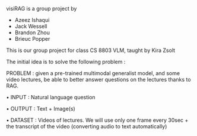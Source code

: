 visiRAG is a group project by
 - Azeez Ishaqui
 - Jack Wessell
 - Brandon Zhou
 - Brieuc Popper

 This is our group project for class CS 8803 VLM, taught by Kira Zsolt

 The initial idea is to solve the following problem :

 PROBLEM : given a pre-trained multimodal generalist model, and some
video lectures, be able to better
answer questions on the lectures
thanks to RAG.

• INPUT : Natural language question

• OUTPUT : Text + Image(s)

• DATASET : Videos of lectures. We will
use only one frame every 30sec + the
transcript of the video (converting
audio to text automatically)